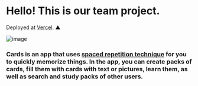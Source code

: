 # Hello! This is our team project.

Deployed at [Vercel](cards-lovat-eight.vercel.app). ▲

![image](https://user-images.githubusercontent.com/102243756/214954182-4772717d-c771-4c0f-8491-b8fc3e264f39.png)

### Cards is an app that uses [spaced repetition technique](https://en.wikipedia.org/wiki/Spaced_repetition) for you to quickly memorize things. In the app, you can create packs of cards, fill them with cards with text or pictures, learn them, as well as search and study packs of other users.
